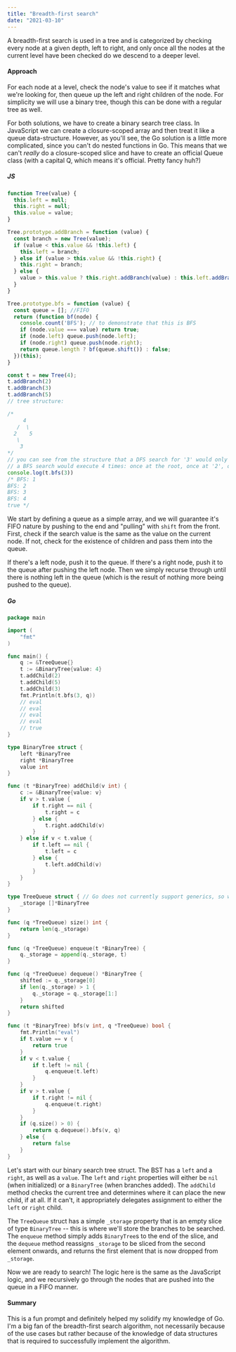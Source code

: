 ```yaml
---
title: "Breadth-first search"
date: "2021-03-10"
---
```


A breadth-first search is used in a tree and is categorized by checking every node at a given depth, left to right, and only once all the nodes at the current level have been checked do we descend to a deeper level.

<!-- end -->

#### Approach

For each node at a level, check the node's value to see if it matches what we're looking for, then queue up the left and right children of the node. For simplicity we will use a binary tree, though this can be done with a regular tree as well.

For both solutions, we have to create a binary search tree class. In JavaScript we can create a closure-scoped array and then treat it like a queue data-structure. However, as you'll see, the Go solution is a little more complicated, since you can't do nested functions in Go. This means that we can't *really* do a closure-scoped slice and have to create an official Queue class (with a capital Q, which means it's official. Pretty fancy huh?)

##### JS

```js
function Tree(value) {
  this.left = null;
  this.right = null;
  this.value = value;
}

Tree.prototype.addBranch = function (value) {
  const branch = new Tree(value);
  if (value < this.value && !this.left) {
    this.left = branch;
  } else if (value > this.value && !this.right) {
    this.right = branch;
  } else {
    value > this.value ? this.right.addBranch(value) : this.left.addBranch(value);
  }
}

Tree.prototype.bfs = function (value) {
  const queue = []; //FIFO
  return (function bf(node) {
    console.count('BFS'); // to demonstrate that this is BFS
    if (node.value === value) return true;
    if (node.left) queue.push(node.left);
    if (node.right) queue.push(node.right);
    return queue.length ? bf(queue.shift()) : false;
  })(this);
}

const t = new Tree(4);
t.addBranch(2)
t.addBranch(3)
t.addBranch(5)
// tree structure:

/*
     4
   /  \
  2    5
   \
    3
*/
// you can see from the structure that a DFS search for '3' would only execute 3 times: once at the root, once at '2', and finally once at '3'
// a BFS search would execute 4 times: once at the root, once at '2', once at '5', and finally once at '3'
console.log(t.bfs(3))
/* BFS: 1
BFS: 2
BFS: 3
BFS: 4
true */
```

We start by defining a queue as a simple array, and we will guarantee it's FIFO nature by pushing to the end and "pulling" with `shift` from the front. First, check if the search value is the same as the value on the current node. If not, check for the existence of children and pass them into the queue.

If there's a left node, push it to the queue. If there's a right node, push it to the queue after pushing the left node. Then we simply recurse through until there is nothing left in the queue (which is the result of nothing more being pushed to the queue).

##### Go

```go
package main

import (
	"fmt"
)

func main() {
	q := &TreeQueue{}
	t := &BinaryTree{value: 4}
	t.addChild(2)
	t.addChild(5)
	t.addChild(3)
	fmt.Println(t.bfs(3, q)) 
	// eval
	// eval
	// eval
	// eval
	// true
}

type BinaryTree struct {
	left *BinaryTree
	right *BinaryTree
	value int
}

func (t *BinaryTree) addChild(v int) {
	c := &BinaryTree{value: v}
	if v > t.value {
		if t.right == nil {
			t.right = c
		} else {
			t.right.addChild(v)
		}
	} else if v < t.value {
		if t.left == nil {
			t.left = c
		} else {
			t.left.addChild(v)
		}
	}
}

type TreeQueue struct { // Go does not currently support generics, so we have to make a TreeQueue
	_storage []*BinaryTree
}

func (q *TreeQueue) size() int {
	return len(q._storage)
}

func (q *TreeQueue) enqueue(t *BinaryTree) {
	q._storage = append(q._storage, t)
}

func (q *TreeQueue) dequeue() *BinaryTree {
	shifted := q._storage[0]
	if len(q._storage) > 1 {
		q._storage = q._storage[1:]
	}
	return shifted
}

func (t *BinaryTree) bfs(v int, q *TreeQueue) bool {
	fmt.Println("eval")
	if t.value == v {
		return true
	}	
	if v < t.value {
		if t.left != nil {
			q.enqueue(t.left)
		}
	}
	if v > t.value {
		if t.right != nil {
			q.enqueue(t.right)
		}
	}
	if (q.size() > 0) {
		return q.dequeue().bfs(v, q)
	} else {
		return false
	}
}
```

Let's start with our binary search tree struct. The BST has a `left` and a `right`, as well as a `value`. The `left` and `right` properties will either be `nil` (when initialized) or a `BinaryTree` (when branches added). The `addChild` method checks the current tree and determines where it can place the new child, if at all. If it can't, it appropriately delegates assignment to either the `left` or `right` child.

The `TreeQueue` struct has a simple `_storage` property that is an empty slice of type `BinaryTree` -- this is where we'll store the branches to be searched. The `enqueue` method simply adds `BinaryTree`s to the end of the slice, and the `dequeue` method reassigns `_storage` to be sliced from the second element onwards, and returns the first element that is now dropped from `_storage`.

Now we are ready to search! The logic here is the same as the JavaScript logic, and we recursively go through the nodes that are pushed into the queue in a FIFO manner.

#### Summary

This is a fun prompt and definitely helped my solidify my knowledge of Go. I'm a big fan of the breadth-first search algorithm, not necessarily because of the use cases but rather because of the knowledge of data structures that is required to successfully implement the algorithm.